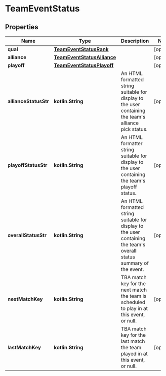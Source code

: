 
# TeamEventStatus

## Properties

| Name                  | Type                                                      | Description                                                                                                              | Notes      |
| --------------------- | --------------------------------------------------------- | ------------------------------------------------------------------------------------------------------------------------ | ---------- |
| **qual**              | [**TeamEventStatusRank**](TeamEventStatusRank.md)         |                                                                                                                          | [optional] |
| **alliance**          | [**TeamEventStatusAlliance**](TeamEventStatusAlliance.md) |                                                                                                                          | [optional] |
| **playoff**           | [**TeamEventStatusPlayoff**](TeamEventStatusPlayoff.md)   |                                                                                                                          | [optional] |
| **allianceStatusStr** | **kotlin.String**                                         | An HTML formatted string suitable for display to the user containing the team&#39;s alliance pick status.                | [optional] |
| **playoffStatusStr**  | **kotlin.String**                                         | An HTML formatter string suitable for display to the user containing the team&#39;s playoff status.                      | [optional] |
| **overallStatusStr**  | **kotlin.String**                                         | An HTML formatted string suitable for display to the user containing the team&#39;s overall status summary of the event. | [optional] |
| **nextMatchKey**      | **kotlin.String**                                         | TBA match key for the next match the team is scheduled to play in at this event, or null.                                | [optional] |
| **lastMatchKey**      | **kotlin.String**                                         | TBA match key for the last match the team played in at this event, or null.                                              | [optional] |
